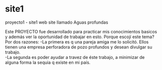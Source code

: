 # site1
proyecto1 - site1
web site llamado Aguas profundas

Este PROYECTO fue desarrollado para practicar mis conocimientos basicos y además ver la oportunidad de trabajar en esto. 
Porque escojí este tema?  Por dos razones:
-La primera es  q una pareja amiga me lo solicitó. Ellos tienen una empresa perforadora de pozo profundos y desean divulgar su trabajo.   
-La segunda es poder ayudar a travez de éste trabajo, a minimizar de alguna forma la sequia q existe en mi país. 
